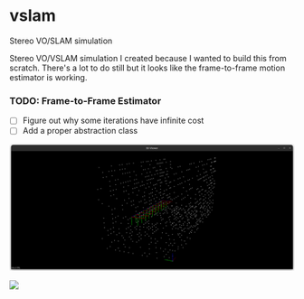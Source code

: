# vslam
Stereo VO/SLAM simulation 

Stereo VO/VSLAM simulation I created because I wanted to build this from scratch. There's a lot to do still but it looks like the frame-to-frame motion estimator is working. 

### TODO: Frame-to-Frame Estimator

- [ ] Figure out why some iterations have infinite cost
- [ ] Add a proper abstraction class 

![Stereo VO Simulation](assets/vo_sim.png)

![](https://github.com/danieltorres17/vslam/blob/main/assets/vo_sim.gif)
